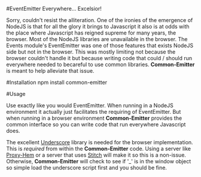 #EventEmitter Everywhere… Excelsior!

Sorry, couldn't resist the alliteration.  One of the ironies of the emergence of NodeJS is that for all the glory it brings to Javascript it also is at odds with the place where Javascript has reigned supreme for many years, the browser.  Most of the NodeJS libraries are unavailable in the browser.  The Events module's EventEmitter was one of those features that exists NodeJS side but not in the browser.  This was mostly limiting not because the browser couldn't handle it but because writing code that could / should run everywhere needed to becareful to use common libraries.  __Common-Emitter__ is meant to help alleviate that issue. 

#Installation
npm install common-emitter

#Usage

Use exactly like you would EventEmitter.  When running in a NodeJS environment it actually just facilitates the requiring of EventEmitter.  But when running in a browser environment __Common-Emitter__ provides the common interface so you can write code that run everywhere Javascript does.

The excellent [Underscore](https://github.com/documentcloud/underscore) library is needed for the browser implementation.  This is *required* from within the __Common-Emitter__ code.  Using a server like [Proxy-Hem](https://github.com/brec-c/proxy-hem) or a server that uses [Stitch](https://github.com/sstephenson/stitch) will make it so this is a non-issue.  Otherwise, __Common-Emitter__ will check to see if '_' is in the window object so simple load the underscore script first and you should be fine.

